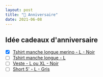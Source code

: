 ```yaml
---
layout: post
title: "🎁 Anniversaire"
date: 2021-06-08
---
```


## Idée cadeaux d'anniversaire

- [x] [Tshirt manche longue merino - L - Noir](https://eu.patagonia.com/fr/fr/product/mens-long-sleeved-capilene-cool-merino-shirt/44550.html)
- [ ] [Tshirt manche longue - L](https://eu.patagonia.com/fr/fr/product/mens-long-sleeved-p-6-logo-responsibili-tee/38518.html)
- [ ] [Veste - L ou XL - Noir](https://eu.patagonia.com/fr/fr/product/mens-down-sweater-jacket/84674.html)
- [ ] [Short 5' - L - Gris](https://eu.patagonia.com/fr/fr/product/mens-strider-pro-running-shorts-5-inch/24633.html)

